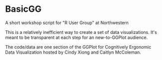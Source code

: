 # BasicGG
A short workshop script for "R User Group" at Northwestern


This is a relatively inefficient way to create a set of data visualizations. It's meant to be transparent at each step for an new-to-GGPlot audience. 

The code/data are one section of the GGPlot for Cognitively Ergonomic Data Visualization hosted by Cindy Xiong and Caitlyn McColeman. 
